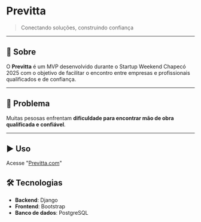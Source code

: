 #  Previtta

> Conectando soluções, construindo confiança

---

## 🤔 Sobre

O **Previtta** é um MVP desenvolvido durante o Startup Weekend Chapecó 2025 com o objetivo de facilitar o encontro entre empresas e profissionais qualificados e de confiança.

---

## 🛑 Problema

Muitas pesosas enfrentam **dificuldade para encontrar mão de obra qualificada e confiável**.

---

## ▶️ Uso
  
Acesse "[Previtta.com](https://paludovictor.github.io/Previtta/)"

## 🛠 Tecnologias

- **Backend**: Django  
- **Frontend**: Bootstrap  
- **Banco de dados**: PostgreSQL  

